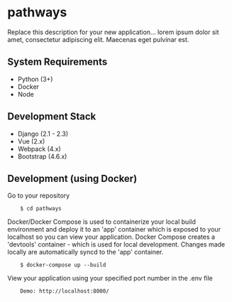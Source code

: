 # pathways

Replace this description for your new application... lorem ipsum dolor sit amet, consectetur adipiscing elit. Maecenas eget pulvinar est.

## System Requirements

- Python (3+)
- Docker
- Node

## Development Stack

- Django (2.1 - 2.3)
- Vue (2.x)
- Webpack (4.x)
- Bootstrap (4.6.x)

## Development (using Docker)

Go to your repository

        $ cd pathways

Docker/Docker Compose is used to containerize your local build environment and deploy it to an 'app' container which is exposed to your localhost so you can view your application. Docker Compose creates a 'devtools' container - which is used for local development. Changes made locally are automatically syncd to the 'app' container.

        $ docker-compose up --build

View your application using your specified port number in the .env file

        Demo: http://localhost:8000/
